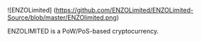 ![ENZOLimited] (https://github.com/ENZOLimited/ENZOLimited-Source/blob/master/ENZOlimited.png)

ENZOLIMITED is a PoW/PoS-based cryptocurrency.

